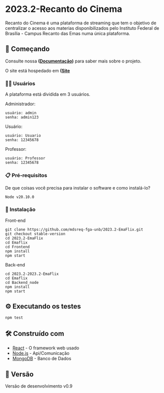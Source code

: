 # 2023.2-Recanto do Cinema

Recanto do Cinema é uma plataforma de streaming que tem o objetivo de centralizar o acesso aos materias disponibilizados pelo Instituto Federal de Brasília - Campus Recanto das Emas numa única plataforma.

## 🚀 Começando

Consulte nossa **([Documentação](https://mdsreq-fga-unb.github.io/2023.2-EmaFlix/))** para saber mais sobre o projeto.

O site está hospedado em **([Site]([https://2023-2-emaflix.vercel.app](https://recantodocinema.vercel.app/))**

### 👩‍💻 Usuários

A plataforma está dividida em 3 usuários.

Administrador:
```
usuário: admin
senha: admin123
```
Usuário:
```
usuário: Usuario
senha: 12345678
```
Professor:
```
usuário: Professor
senha: 12345678
```


### 📋 Pré-requisitos

De que coisas você precisa para instalar o software e como instalá-lo?

```
Node v20.10.0
```


### 🔧 Instalação
Front-end
```
git clone https://github.com/mdsreq-fga-unb/2023.2-EmaFlix.git
git checkout stable-version
cd 2023.2-EmaFlix
cd Emaflix
cd Frontend
npm install
npm start
```
Back-end

```
cd 2023.2-2023.2-EmaFlix
cd Emaflix
cd Backend_node
npm install
npm start
```


## ⚙️ Executando os testes

```
npm test
```

## 🛠️ Construído com

* [React](https://react.dev) - O framework web usado
* [Node.js](https://nodejs.org/en) - Api/Comunicação
* [MongoDB](https://www.mongodb.com/pt-br) - Banco de Dados
  

## 📌 Versão

Versão de desenvolvimento v0.9
